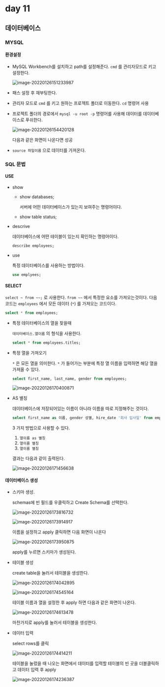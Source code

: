 # day 11

## 데이터베이스

### MYSQL

#### 환경설정

+ MySQL Workbench를 설치하고 path를 설정해준다. `cmd` 를 관리자모드로 키고 설정한다.

  ![image-20220126151233987](day11.assets/image-20220126151233987.png)

+ 패스 설정 후 재부팅한다.

+ 관리자 모드로 `cmd` 를 키고 원하는 프로젝트 폴더로 이동한다. `cd` 명령어 사용

+ 프로젝트 폴더의 경로에서 `mysql -u root -p` 명령어를 사용해 데이터를 데이터베이스로 푸쉬한다.

  ![image-20220126154420128](day11.assets/image-20220126154420128.png)

  다음과 같은 화면이 나온다면 성공

+ `source 파일이름` 으로 데이터를 가져온다.

  

### SQL 문법

#### USE

+ show

  + show databases;

    서버에 어떤 데이터베이스가 있는지 보여주는 명령어이다.

  + show table status;

    

+ descrive

  데이터베이스에 어떤 테이블이 있는지 확인하는 명령어이다.

  ```sql
  describe employees;
  ```

+ use

  특정 데이터베이스를 사용하는 방법이다.

  ```sql
  use emplyees;
  ```

#### SELECT

`select ~ from ~~;` 로 사용한다. `from ~~` 에서 특정한 요소를 가져오는것이다. 다음 코드는 `employees` 에서 모든 데이터 (`*`) 를 가져오는 코드이다.

```sql
select * from employees;
```

+ 특정 데이터베이스의 열을 찾을때

  `데이터베이스.열이름` 의 형식을 사용한다.

  ```sql
  select * from employees.titles;
  ```

+ 특정 열을 가져오기

  `*` 은 모든 열을 의미한다. `*` 가 들어가는 부분에 특정 열 이름을 입력하면 해당 열을 가져올 수 있다.

  ```sql
  select first_name, last_name, gender from employees;
  ```

  ![image-20220126170400871](day11.assets/image-20220126170400871.png)

+ AS 별칭

  데이터베이스에 저장되어있는 이름이 아니라 이름을 따로 지정해주는 것이다.

  ```sql
  select first_name as 이름, gender 성별, hire_date '회사 입사일' from employees;
  ```

  3 가지 방법으로 사용할 수 있다.

  1. `열이름 as 별칭`
  2. `열이름 별칭`
  3. `열이름 별칭`

  결과는 다음과 같이 출력된다.

  ![image-20220126171456638](day11.assets/image-20220126171456638.png)

#### 데이터베이스 생성

+ 스키마 생성.

  schemas에 빈 필드를 우클릭하고 Create Schema를 선택한다.

  ![image-20220126173816732](day11.assets/image-20220126173816732.png)

  ![image-20220126173914917](day11.assets/image-20220126173914917.png)

  이름을 설정하고 apply 클릭하면 다음 화면이 나온다

  ![image-20220126173950875](day11.assets/image-20220126173950875.png)

  apply를 누르면 스키마가 생성된다.

+ 테이블 생성

  create table을 눌러서 테이블을 생성한다.

  ![image-20220126174042895](day11.assets/image-20220126174042895.png)

  ![image-20220126174545164](day11.assets/image-20220126174545164.png)

  테이블 이름과 열을 설정한 후 apply 하면 다음과 같은 화면이 나온다.

  ![image-20220126174613478](day11.assets/image-20220126174613478.png)

  마찬가지로 apply를 눌러서 테이블을 생성한다.

+ 데이터 입력

  select rows를 클릭

  ![image-20220126174414211](day11.assets/image-20220126174414211.png)

  테이블을 눌렀을 때 나오는 화면에서 데이터를 입력할 테이블의 빈 곳을 더블클릭하고 데이터 입력 후 apply

  ![image-20220126174236387](day11.assets/image-20220126174236387.png)